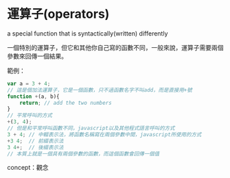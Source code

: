 # 運算子(operators)

a special function that is syntactically(written) differently

一個特別的運算子，但它和其他你自己寫的函數不同，一般來說，運算子需要兩個參數來回傳一個結果。

範例：

```javascript
var a = 3 + 4;
// 這是個加法運算子，它是一個函數，只不過函數名字不叫add，而是直接用+號
function +(a, b){
	return; // add the two numbers
}
// 平常呼叫的方式
+(3, 4); 
// 但是和平常呼叫函數不同，javascript以及其他程式語言呼叫的方式
3 + 4; // 中輟表示法，將函數名稱寫在兩個參數中間，javascript所使用的方式
+3 4;  // 前綴表示法
3 4+;  // 後綴表示法
// 本質上就是一個具有兩個參數的函數，而這個函數會回傳一個值
```



concept：觀念